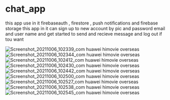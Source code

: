 # chat_app
this app use in it firebaseauth , firestore , push notifications and firebase storage 
this app in it can sign up to new account by pic and password email and user name and get started to send and recieve message and log out if tou want 


![Screenshot_20211006_102339_com huawei himovie overseas](https://user-images.githubusercontent.com/33850048/136171991-4fc153e1-5828-4953-97a7-185addcdea46.jpg)
![Screenshot_20211006_102344_com huawei himovie overseas](https://user-images.githubusercontent.com/33850048/136172006-11097be7-f346-4ac5-b859-0d8e445868f5.jpg)
![Screenshot_20211006_102412_com huawei himovie overseas](https://user-images.githubusercontent.com/33850048/136172018-ce6af7ec-f9b2-4ea8-9066-859c62fe3f76.jpg)
![Screenshot_20211006_102430_com huawei himovie overseas](https://user-images.githubusercontent.com/33850048/136172023-18749972-6294-4abe-b150-65cbaab874e5.jpg)
![Screenshot_20211006_102442_com huawei himovie overseas](https://user-images.githubusercontent.com/33850048/136172028-7292225a-ef42-4511-b0cf-b3551d975bce.jpg)
![Screenshot_20211006_102500_com huawei himovie overseas](https://user-images.githubusercontent.com/33850048/136172041-e20904fd-819e-4a38-aa67-86175ced6314.jpg)
![Screenshot_20211006_102527_com huawei himovie overseas](https://user-images.githubusercontent.com/33850048/136172046-b8f8dad7-ed37-4cca-b461-bc8e6a5c5506.jpg)
![Screenshot_20211006_102538_com huawei himovie overseas](https://user-images.githubusercontent.com/33850048/136172051-e449c4a0-d268-421b-ae02-e01f7cfa2620.jpg)
![Screenshot_20211006_102545_com huawei himovie overseas](https://user-images.githubusercontent.com/33850048/136172056-78a42c02-1a2c-4530-8ec5-1e4168e4b55a.jpg)
